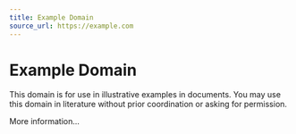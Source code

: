 ```yaml
---
title: Example Domain
source_url: https://example.com
---
```


# Example Domain

This domain is for use in illustrative examples in documents. You may use this domain in literature without prior coordination or asking for permission.

More information...